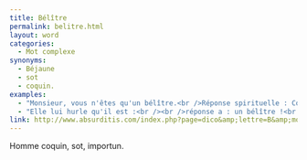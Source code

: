 ```yaml
---
title: Bélître
permalink: belitre.html
layout: word
categories:
  - Mot complexe
synonyms:
  - Béjaune
  - sot
  - coquin.
examples:
  - "Monsieur, vous n'êtes qu'un bélître.<br />Réponse spirituelle : Comment ça, une belle huitre ?"
  - "Elle lui hurle qu'il est :<br /><br />réponse a : un bélître !<br />réponse b : un béjaune !<br />réponse c : un philistin !<br />réponse d : un béotien !<br />"
link: http://www.absurditis.com/index.php?page=dico&amp;lettre=B&amp;mot=B%E9l%EEtre
---
```


Homme coquin, sot, importun.

